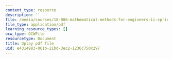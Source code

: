 ```yaml
---
content_type: resource
description: ''
file: /media/courses/18-086-mathematical-methods-for-engineers-ii-spring-2006/e4314983061b21bd3ec21236c750c297_ZpOJJk6en2o.pdf
file_type: application/pdf
learning_resource_types: []
ocw_type: OCWFile
resourcetype: Document
title: 3play pdf file
uid: e4314983-061b-21bd-3ec2-1236c750c297
---
```

